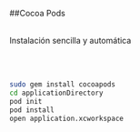 ##Cocoa Pods
<br />
<br />

Instalación sencilla y automática

<br />
<br />

```bash
sudo gem install cocoapods
cd applicationDirectory
pod init
pod install
open application.xcworkspace
```
